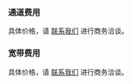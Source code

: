 ### 通道费用
具体价格，请 [联系我们](https://cloud.tencent.com/about/connect) 进行商务洽谈。

### 宽带费用
具体价格，请 [联系我们](https://cloud.tencent.com/about/connect) 进行商务洽谈。
